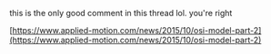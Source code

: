 this is the only good comment in this thread lol. you're right  


[https://www.applied-motion.com/news/2015/10/osi-model-part-2](https://www.applied-motion.com/news/2015/10/osi-model-part-2)
